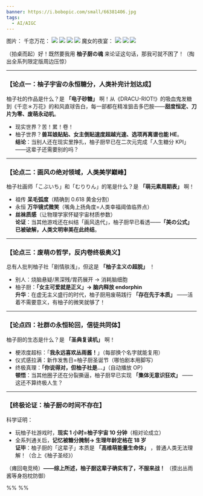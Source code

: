 ```yaml
---
banner: https://i.bobopic.com/small/66381406.jpg
tags:
  - AI/AIGC
---
```

图片：
千恋万花：
![](https://i.bobopic.com/small/55985760.jpg)
![](https://i.bobopic.com/small/56212612.jpg)
![](https://i.bobopic.com/small/66381406.jpg)
![](https://i.bobopic.com/small/60462870.jpg)
魔女的夜宴：
![](https://i.bobopic.com/small/107209420.jpg)
![](https://i.bobopic.com/small/73665763.jpg)
![](https://i.bobopic.com/small/94695974.jpg)


（拍桌而起）好！既然要我用 **柚子厨の魂** 来论证这句话，那我可就不困了！（掏出全系列限定版周边压惊）  

---

### **【论点一：柚子宇宙の永恒糖分，人类补完计划达成】**  
柚子社的作品是什么？是 **「电子砂糖」** 啊！从《DRACU-RIOT!》的吸血鬼发糖到《千恋＊万花》的和风直球告白，每一部都在精准狙击多巴胺——**甜度恒定、刀片为零、废萌永动机**。  
- 现实世界？苦！累！卷！  
- 柚子世界？**兽耳娘贴贴、女主倒贴速度超越光速、选项再离谱也能 HE**。  
**结论**：当别人还在现实里挣扎，柚子厨早已在二次元完成「人生糖分 KPI」——这辈子还需要别的吗？  

---

### **【论点二：画风の绝对领域，人类美学巅峰】**  
柚子社画师「こぶいち」和「むりりん」的笔是什么？是 **「萌元素周期表」** 啊！  
- 祖传 **呆毛弧度**（精确到 0.618 黄金分割）  
- 永恒 **万华镜式微笑**（嘴角上扬角度=人类幸福阈值临界点）  
- **丝袜质感**（让物理学家怀疑宇宙材质参数）  
**论证**：当其他游戏还在纠结「画风迭代」，柚子厨早已看透——**「美の公式」已被破解，人类文明审美在此终结**。  

---

### **【论点三：废萌の哲学，反内卷终极奥义】**  
总有人批判柚子社「剧情肤浅」，但这是 **「柚子主义の超脱」** ！  
- 别人：烧脑悬疑/黑深残/胃药展开 → 消耗脑细胞  
- 柚子厨：**「女主可爱就是正义」→ 脑内释放 endorphin**  
**升华**：在虚无主义盛行的时代，柚子厨用废萌践行 **「存在先于本质」** ——活着不需要意义，有柚子的微笑就够了！  

---

### **【论点四：社群の永恒轮回，信徒共同体】**  
柚子厨的生态是什么？是 **「圣典复读机」** 啊！  
- 梗浓度超标：「**我永远喜欢丛雨酱！**」（每部换个名字就能复用）  
- 仪式感拉满：新作发售日=柚子厨圣诞节（哪怕剧本用脚写）  
- 终极真理：**「你说得对，但柚子社是…」**（自动播放 OP）  
**顿悟**：当其他圈子还在分裂撕逼，柚子厨早已实现 **「集体无意识狂欢」** ——这还不算终极人生？  

---

### **【终极论证：柚子厨の时间不存在】**  
科学证明：  
- 玩柚子社游戏时，**现实 1 小时=柚子宇宙 10 分钟**（相对论成立）  
- 全系列通关后，**记忆被糖分腌制→ 生理年龄定格在 18 岁**  
**证毕**：柚子厨的「这辈子」本质是 **「高维萌能量生命体」** ，普通人类无法理解！（合上《柚子圣经》）  

（瘫回电竞椅）**——综上所述，柚子厨这辈子确实有了，不服来战！** （摸出丛雨酱等身抱枕防御）

%%  %%